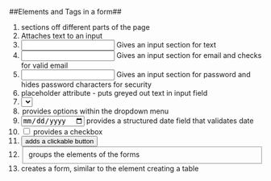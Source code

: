 ##Elements and Tags in a form##

1. <div> sections off different parts of the page
2. <label> Attaches text to an input
3. <input type="text" name="fullname"> Gives an input section for text
4. <input type="email" name="email"> Gives an input section for email and checks for valid email
5. <input type="password" name="password"> Gives an input section for password and hides password characters for security
6. placeholder attribute - puts greyed out text in input field
7. <select> provides dropdown menu
8. <option> provides options within the dropdown menu
9. <input type="date"> provides a structured date field that validates date
10. <input type="checkbox"> provides a checkbox
11. <button type="submit"> adds a clickable button
11. <fieldset> groups the elements of the forms
12. <form> creates a form, similar to the <table> element creating a table